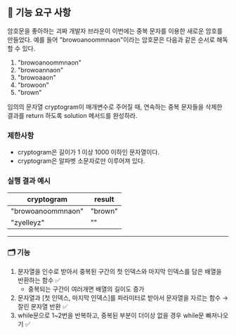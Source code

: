 ## 🚀 기능 요구 사항

암호문을 좋아하는 괴짜 개발자 브라운이 이번에는 중복 문자를 이용한 새로운 암호를 만들었다. 예를 들어 "browoanoommnaon"이라는 암호문은 다음과 같은 순서로 해독할 수 있다.

1. "browoanoommnaon"
2. "browoannaon"
3. "browoaaon"
4. "browoon"
5. "brown"

임의의 문자열 cryptogram이 매개변수로 주어질 때, 연속하는 중복 문자들을 삭제한 결과를 return 하도록 solution 메서드를 완성하라.

### 제한사항

- cryptogram은 길이가 1 이상 1000 이하인 문자열이다.
- cryptogram은 알파벳 소문자로만 이루어져 있다.

### 실행 결과 예시

| cryptogram        | result  |
| ----------------- | ------- |
| "browoanoommnaon" | "brown" |
| "zyelleyz"        | ""      |

---

### 🗂 기능

1. 문자열을 인수로 받아서 중복된 구간의 첫 인덱스와 마지막 인덱스를 담은 배열을 반환하는 함수 ✅
   - 중복되는 구간이 여러개면 배열의 길이도 증가
2. 문자열과 [첫 인덱스, 마지막 인덱스]를 파라미터로 받아서 문자열을 자르는 함수 → 잘린 문자열 반환 ✅
3. while문으로 1~2번을 반복하고, 중복된 부분이 더이상 없을 경우 while문 빠져나오기 ✅
